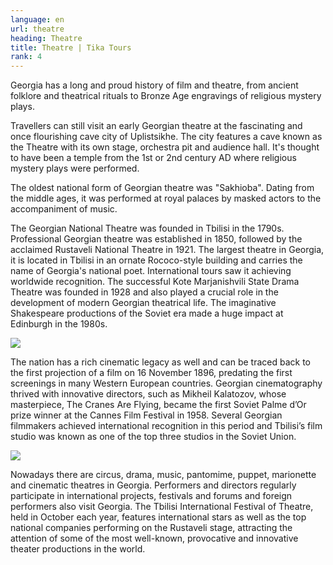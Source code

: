 ```yaml
---
language: en
url: theatre
heading: Theatre
title: Theatre | Tika Tours
rank: 4
---
```

<div class="row content-row"><!-- 885 (1)-->
<div class="col-xs-12 col-sm-6 col-md-6"><!-- 1220 -->

Georgia has a long and proud history of film and theatre, from ancient folklore and
theatrical rituals to Bronze Age engravings of religious mystery plays.

Travellers can still visit an early Georgian theatre at the fascinating and once
flourishing cave city of Uplistsikhe. The city features a cave known as the Theatre
with its own stage, orchestra pit and audience hall. It's thought to have been a
temple from the 1st or 2nd century AD where religious mystery plays were performed.

The oldest national form of Georgian theatre was "Sakhioba". Dating from the middle
ages, it was performed at royal palaces by masked actors to the accompaniment of
music.

</div>

<div class="col-xs-12 col-sm-6 col-md-6"><!-- 1221 -->

The Georgian National Theatre was founded in Tbilisi in the 1790s. Professional Georgian
theatre was established in 1850, followed by the acclaimed Rustaveli National Theatre
in 1921. The largest theatre in Georgia, it is located in Tbilisi in an ornate Rococo\-style
building and carries the name of Georgia's national poet. International tours saw
it achieving worldwide recognition. The successful Kote Marjanishvili State Drama
Theatre was founded in 1928 and also played a crucial role in the development of
modern Georgian theatrical life. The imaginative Shakespeare productions of the
Soviet era made a huge impact at Edinburgh in the 1980s.

</div>

</div>

<div class="row content-row"><!-- 886 (2)-->
<div class="col-xs-12 col-sm-6 col-md-6"><!-- 1222 -->

![](/library/content/img13.jpg)

The nation has a rich cinematic legacy as well and can be traced back to the first
projection of a film on 16 November 1896, predating the first screenings in many
Western European countries. Georgian cinematography thrived with innovative directors,
such as Mikheil Kalatozov, whose masterpiece, The Cranes Are Flying, became the
first Soviet Palme d’Or prize winner at the Cannes Film Festival in 1958. Several
Georgian filmmakers achieved international recognition in this period and Tbilisi’s
film studio was known as one of the top three studios in the Soviet Union.

</div>

<div class="col-xs-12 col-sm-6 col-md-6"><!-- 1223 -->

![](/library/content/img14.jpg)

Nowadays there are circus, drama, music, pantomime, puppet, marionette and cinematic
theatres in Georgia. Performers and directors regularly participate in international
projects, festivals and forums and foreign performers also visit Georgia. The Tbilisi
International Festival of Theatre, held in October each year, features international
stars as well as the top national companies performing on the Rustaveli stage, attracting
the attention of some of the most well\-known, provocative and innovative theater
productions in the world.

</div>

</div>
